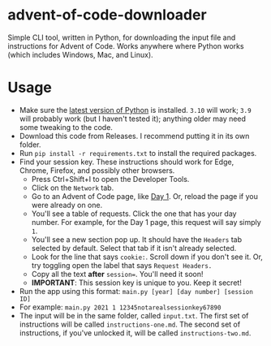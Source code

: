 # advent-of-code-downloader

Simple CLI tool, written in Python, for downloading the input file and instructions for Advent of Code. Works anywhere where Python works (which includes Windows, Mac, and Linux).

# Usage

- Make sure the [latest version of Python](https://www.python.org/) is installed. `3.10` will work; `3.9` will probably work (but I haven't tested it); anything older may need some tweaking to the code.
- Download this code from Releases. I recommend putting it in its own folder.
- Run `pip install -r requirements.txt` to install the required packages.
- Find your session key. These instructions should work for Edge, Chrome, Firefox, and possibly other browsers.
    - Press Ctrl+Shift+I to open the Developer Tools.
    - Click on the `Network` tab.
    - Go to an Advent of Code page, like [Day 1](https://adventofcode.com/2021/day/1). Or, reload the page if you were already on one.
    - You'll see a table of requests. Click the one that has your day number. For example, for the Day 1 page, this request will say simply `1`.
    - You'll see a new section pop up. It should have the `Headers` tab selected by default. Select that tab if it isn't already selected.
    - Look for the line that says `cookie:`. Scroll down if you don't see it. Or, try toggling open the label that says `Request Headers.`
    - Copy all the text **after** `session=`. You'll need it soon!
    - **IMPORTANT**: This session key is unique to you. Keep it secret!
- Run the app using this format: `main.py [year] [day number] [session ID]`
- For example: `main.py 2021 1 12345notarealsessionkey67890`
- The input will be in the same folder, called `input.txt`. The first set of instructions will be called `instructions-one.md`. The second set of instructions, if you've unlocked it, will be called `instructions-two.md`.